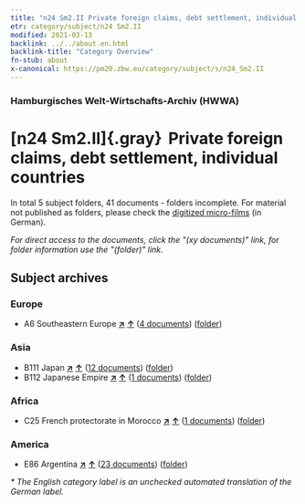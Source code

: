 ```yaml
---
title: "n24 Sm2.II Private foreign claims, debt settlement, individual countries"
etr: category/subject/n24 Sm2.II
modified: 2021-03-13
backlink: ../../about.en.html
backlink-title: "Category Overview"
fn-stub: about
x-canonical: https://pm20.zbw.eu/category/subject/s/n24_Sm2.II
---
```


### Hamburgisches Welt-Wirtschafts-Archiv (HWWA)
# [n24 Sm2.II]{.gray}&#8201; Private foreign claims, debt settlement, individual countries&#160; 





In total 5 subject folders, 41 documents - folders incomplete.
For material not published as folders, please check the [digitized micro-films](/film/h1_sh.de.html) (in German).

_For direct access to the documents, click the "(xy documents)" link, for folder information use the "(folder)" link._

## Subject archives



### Europe

- A6 Southeastern Europe [**&nearr;**](../../../geo/i/140900/about.en.html "Southeastern Europe (all folders)") [**&uarr;**](../../../geo/about.en.html#A6 "Country category system") (<a href="https://pm20.zbw.eu/dfgview/sh/140900,145342" title="about: Southeastern Europe : Private foreign claims, debt settlement, individual countries" target="_blank">4 documents</a>) ([folder](../../../../folder/sh/1409xx/140900/1453xx/145342/about.en.html))

### Asia

- B111 Japan [**&nearr;**](../../../geo/i/141272/about.en.html "Japan (all folders)") [**&uarr;**](../../../geo/about.en.html#B111 "Country category system") (<a href="https://pm20.zbw.eu/dfgview/sh/141272,145342" title="about: Japan : Private foreign claims, debt settlement, individual countries" target="_blank">12 documents</a>) ([folder](../../../../folder/sh/1412xx/141272/1453xx/145342/about.en.html))
- B112 Japanese Empire [**&nearr;**](../../../geo/i/141273/about.en.html "Japanese Empire (all folders)") [**&uarr;**](../../../geo/about.en.html#B112 "Country category system") (<a href="https://pm20.zbw.eu/dfgview/sh/141273,145342" title="about: Japanese Empire : Private foreign claims, debt settlement, individual countries" target="_blank">1 documents</a>) ([folder](../../../../folder/sh/1412xx/141273/1453xx/145342/about.en.html))

### Africa

- C25 French protectorate in Morocco [**&nearr;**](../../../geo/i/141358/about.en.html "French protectorate in Morocco (all folders)") [**&uarr;**](../../../geo/about.en.html#C25 "Country category system") (<a href="https://pm20.zbw.eu/dfgview/sh/141358,145342" title="about: French protectorate in Morocco : Private foreign claims, debt settlement, individual countries" target="_blank">1 documents</a>) ([folder](../../../../folder/sh/1413xx/141358/1453xx/145342/about.en.html))

### America

- E86 Argentina [**&nearr;**](../../../geo/i/141692/about.en.html "Argentina (all folders)") [**&uarr;**](../../../geo/about.en.html#E86 "Country category system") (<a href="https://pm20.zbw.eu/dfgview/sh/141692,145342" title="about: Argentina : Private foreign claims, debt settlement, individual countries" target="_blank">23 documents</a>) ([folder](../../../../folder/sh/1416xx/141692/1453xx/145342/about.en.html))


_* The English category label is an unchecked automated translation of the German label._

